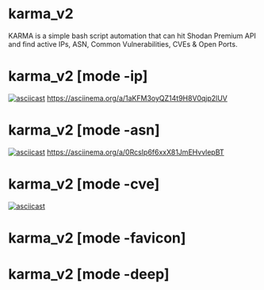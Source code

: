 # karma_v2
KARMA is a simple bash script automation that can hit Shodan Premium API and find active IPs, ASN, Common Vulnerabilities, CVEs &amp; Open Ports.


# karma_v2 [mode -ip]
[![asciicast](https://asciinema.org/a/1aKFM3oyQZ14t9H8V0qjp2lUV.svg)](https://asciinema.org/a/1aKFM3oyQZ14t9H8V0qjp2lUV)
https://asciinema.org/a/1aKFM3oyQZ14t9H8V0qjp2lUV

# karma_v2 [mode -asn]
[![asciicast](https://asciinema.org/a/0RcsIp6f6xxX81JmEHvvlepBT.svg)](https://asciinema.org/a/0RcsIp6f6xxX81JmEHvvlepBT)
https://asciinema.org/a/0RcsIp6f6xxX81JmEHvvlepBT

# karma_v2 [mode -cve]
[![asciicast](https://asciinema.org/a/4Ri9FW97qnVV37v3Mb2mNTKz8.svg)](https://asciinema.org/a/4Ri9FW97qnVV37v3Mb2mNTKz8)

# karma_v2 [mode -favicon]

# karma_v2 [mode -deep]


